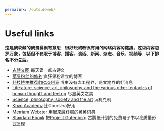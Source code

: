 ```yaml
---
permalink: /outsideweb/
---
```

# Useful links  

**这是我收藏的我觉得很有意思、很好玩或者很有用的网络内容的链接。这些内容包罗万象，包括但不仅限于博客、播客、谈话、新闻、杂志、音乐、视频等，以下排名不分先后。**  


 * [古诗文网](https://www.gushiwen.cn) 每天读一点古诗文
 * [苹果粉丝的修养](https://daringfireball.net) 疯狂果粉建立的博客
 * [科技博主推荐的RSS列表](https://blog.yitianshijie.net/2019/12/10/rss-feeds-recommendation/) 博主没有去工程界，是文笔界的好消息
 * [Literature, science, art, philosophy, and the various other tentacles of human thought and feeling](https://www.brainpickings.org) 尽显英文之美
 * [Science, philosophy, society and the art](https://aeon.co) 沉稳克制
 * [Khan Academy](https://www.khanacademy.org) 比Coursera好用
 * [Merriam Webster](https://www.merriam-webster.com) 用起来最舒服的英英词典
 * [Standard Ebook](https://standardebooks.org) 把[Project Gutenberg](https://www.gutenberg.org) 古腾堡计划的免费电子书以高质量形式呈现
